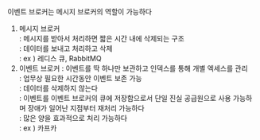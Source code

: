 이벤트 브로커는 메시지 브로커의 역할이 가능하다
1. 메시지 브로커    
: 메시지를 받아서 처리하면 짧은 시간 내에 삭제되는 구조    
: 데이터를 보내고 처리하고 삭제   
: ex ) 레디스 큐, RabbitMQ    
2. 이벤트 브로커
: 이벤트를 딱 하나만 보관하고 인덱스를 통해 개별 엑세스를 관리   
: 업무상 필요한 시간동안 이벤트 보존 가능   
: 데이터를 삭제하지 않는다   
: 이벤트를 이벤트 브로커의 큐에 저장함으로서 단일 진실 공급원으로 사용 가능하며 장애가 일어난 지점부터 재처리 가능하다    
: 많은 양을 효과적으로 처리 가능하다   
: ex ) 카프카  
